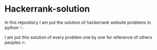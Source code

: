 # Hackerrank-solution

In this repository I am put the solution of hackerrank website problems in python ✨.

I am put this solution of every problem one by one for reference of others peoples 🔥.
